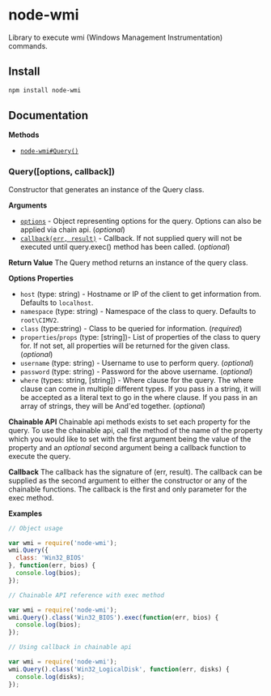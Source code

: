 # node-wmi
Library to execute wmi (Windows Management Instrumentation) commands.

## Install
```bash
npm install node-wmi
```
## Documentation
__Methods__

 * [`node-wmi#Query()`](#query)

### <a name="query"></a>Query([options, callback])
Constructor that generates an instance of the Query class.

__Arguments__
 * [`options`](#query_object) - Object representing options for the query. Options can also be applied via chain api. (*optional*)
 * [`callback(err, result)`](#query_callback) - Callback. If not supplied query will not be executed until query.exec() method has been called. (*optional*)

__Return Value__
The Query method returns an instance of the query class.

<a name="query_object"></a>__Options Properties__

 * `host` (type: string) - Hostname or IP of the client to get information from. Defaults to `localhost`.
 * `namespace` (type: string) - Namespace of the class to query. Defaults to `root\CIMV2`.
 * `class` (type:string) - Class to be queried for information. (*required*)
 * `properties`/`props` (type: [string])- List of properties of the class to query for. If not set, all properties will be returned for the given class. (*optional*)
 * `username` (type: string) - Username to use to perform query. (*optional*)
 * `password` (type: string) - Password for the above username. (*optional*)
 * `where` (types: string, [string]) - Where clause for the query. The where clause can come in multiple different types. If you pass in a string, it will be accepted as a literal text to go in the where clause. If you pass in an array of strings, they will be And'ed together. (*optional*)

__Chainable API__
Chainable api methods exists to set each property for the query. To use the chainable api, call the method of the name of the property which you would like to set with the first argument being the value of the property and an *optional* second argument being a callback function to execute the query.

<a name="query_callback"></a>__Callback__
The callback has the signature of (err, result). The callback can be supplied as the second argument to either the constructor or any of the chainable functions. The callback is the first and only parameter for the exec method.

__Examples__
```javascript
// Object usage

var wmi = require('node-wmi');
wmi.Query({
  class: 'Win32_BIOS'
}, function(err, bios) {
  console.log(bios);
});
```

```javascript
// Chainable API reference with exec method

var wmi = require('node-wmi');
wmi.Query().class('Win32_BIOS').exec(function(err, bios) {
  console.log(bios);
});
```

```javascript
// Using callback in chainable api

var wmi = require('node-wmi');
wmi.Query().class('Win32_LogicalDisk', function(err, disks) {
  console.log(disks);
});
```
